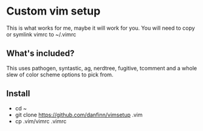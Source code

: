 # Custom vim setup

This is what works for me, maybe it will work for you.  You will need to copy or symlink vimrc to ~/.vimrc

## What's included?

This uses pathogen, syntastic, ag, nerdtree, fugitive, tcomment and a whole slew of color scheme options to pick from.


## Install

* cd ~
* git clone https://github.com/danfinn/vimsetup .vim
* cp .vim/vimrc .vimrc
